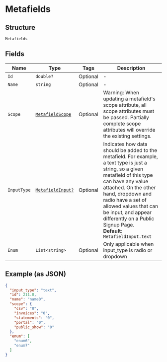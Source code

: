 
# Metafields

## Structure

`Metafields`

## Fields

| Name | Type | Tags | Description |
|  --- | --- | --- | --- |
| `Id` | `double?` | Optional | - |
| `Name` | `string` | Optional | - |
| `Scope` | [`MetafieldScope`](../../doc/models/metafield-scope.md) | Optional | Warning: When updating a metafield's scope attribute, all scope attributes must be passed. Partially complete scope attributes will override the existing settings. |
| `InputType` | [`MetafieldInput?`](../../doc/models/metafield-input.md) | Optional | Indicates how data should be added to the metafield. For example, a text type is just a string, so a given metafield of this type can have any value attached. On the other hand, dropdown and radio have a set of allowed values that can be input, and appear differently on a Public Signup Page.<br>**Default**: `MetafieldInput.text` |
| `Enum` | `List<string>` | Optional | Only applicable when input_type is radio or dropdown |

## Example (as JSON)

```json
{
  "input_type": "text",
  "id": 211.8,
  "name": "name0",
  "scope": {
    "csv": "0",
    "invoices": "0",
    "statements": "0",
    "portal": "0",
    "public_show": "0"
  },
  "enum": [
    "enum6",
    "enum7"
  ]
}
```

